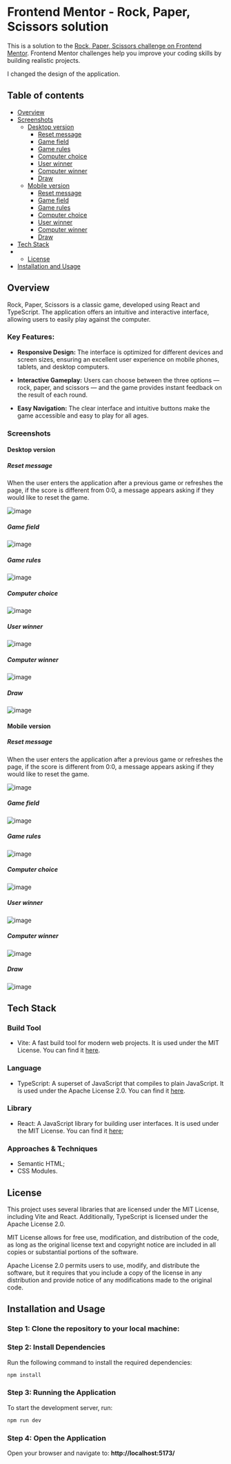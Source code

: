 # Frontend Mentor - Rock, Paper, Scissors solution

This is a solution to the [Rock, Paper, Scissors challenge on Frontend Mentor](https://www.frontendmentor.io/challenges/rock-paper-scissors-game-pTgwgvgH). Frontend Mentor challenges help you improve your coding skills by building realistic projects. 

I changed the design of the application.

## Table of contents

- [Overview](#overview)
- [Screenshots](#screenshots)
  - [Desktop version](#desktop-version)
    - [Reset message](#desktop-reset-message)
    - [Game field](#desktop-game-field)
    - [Game rules](#desktop-game-rules)
    - [Computer choice](#desktop-computer-choice)
    - [User winner](#desktop-user-winner)
    - [Computer winner](#desktop-computer-winner)
    - [Draw](#desktop-draw)
  - [Mobile version](#mobile-version)
    - [Reset message](#mobile-reset-message)
    - [Game field](#mobile-game-field)
    - [Game rules](#mobile-game-rules)
    - [Computer choice](#mobile-computer-choice)
    - [User winner](#mobile-user-winner)
    - [Computer winner](#mobile-computer-winner)
    - [Draw](#mobile-draw)
- [Tech Stack](#tech-stack)
- - [License](#license)
- [Installation and Usage](#installation-and-usage)

## Overview

Rock, Paper, Scissors is a classic game, developed using React and TypeScript. The application offers an intuitive and interactive interface, allowing users to easily play against the computer.

### Key Features:

- **Responsive Design:** The interface is optimized for different devices and screen sizes, ensuring an excellent user experience on mobile phones, tablets, and desktop computers.

- **Interactive Gameplay:** Users can choose between the three options — rock, paper, and scissors — and the game provides instant feedback on the result of each round.

- **Easy Navigation:** The clear interface and intuitive buttons make the game accessible and easy to play for all ages.

### Screenshots

#### Desktop version

##### Reset message
<a id="desktop-reset-message"></a>
When the user enters the application after a previous game or refreshes the page, if the score is different from 0:0, a message appears asking if they would like to reset the game.

![image](https://github.com/user-attachments/assets/faa6a34d-d9aa-4781-a3db-d069dc4ab451)
##### Game field
<a id="desktop-game-field"></a>

![image](https://github.com/user-attachments/assets/26006c5d-7374-4fac-af53-2ab75f883da0)
##### Game rules
<a id="desktop-game-rules"></a>

![image](https://github.com/user-attachments/assets/fefd4148-30f5-455f-80a2-851c059b960c)
##### Computer choice
<a id="desktop-computer-choice"></a>

![image](https://github.com/user-attachments/assets/64f15251-9951-4902-a97b-43b1c5bc2f28)
##### User winner
<a id="desktop-user-winner"></a>

![image](https://github.com/user-attachments/assets/0d830b8d-d13f-45b5-b18f-2cf94d7ab09e)
##### Computer winner
<a id="desktop-computer-winner"></a>

![image](https://github.com/user-attachments/assets/a60fae24-0c86-44f0-a195-93518f629922)
##### Draw
<a id="desktop-draw"></a>

![image](https://github.com/user-attachments/assets/cb11737d-3fb7-4fe6-827a-3e824bd20dd7)

#### Mobile version

##### Reset message
<a id="mobile-reset-message"></a>
When the user enters the application after a previous game or refreshes the page, if the score is different from 0:0, a message appears asking if they would like to reset the game.

![image](https://github.com/user-attachments/assets/08ab9938-fa37-4d93-b89f-3f4034539451)
##### Game field
<a id="mobile-game-field"></a>

![image](https://github.com/user-attachments/assets/1603f3fe-af52-4a61-bfab-f875ec63dcf5)
##### Game rules
<a id="mobile-game-rules"></a>

![image](https://github.com/user-attachments/assets/2757bf60-1066-48c6-bbfe-ce015e304aed)
##### Computer choice
<a id="mobile-computer-choice"></a>

![image](https://github.com/user-attachments/assets/a0476716-2b52-412d-b94b-d64ddb474d8f)
##### User winner
<a id="mobile-user-winner"></a>

![image](https://github.com/user-attachments/assets/5d9f41a4-4bfe-4192-836a-6a1b0a1e3d02)
##### Computer winner
<a id="mobile-computer-winner"></a>

![image](https://github.com/user-attachments/assets/fcfd00f9-b76a-4b9c-9415-a253a7dac2b7)
##### Draw
<a id="mobile-draw"></a>

![image](https://github.com/user-attachments/assets/12cf2c15-7b3a-4932-b26a-f231763dff3f)

## Tech Stack

### Build Tool
- Vite: A fast build tool for modern web projects. It is used under the MIT License. You can find it [here](https://github.com/vitejs/vite/blob/main/LICENSE).

### Language
- TypeScript: A superset of JavaScript that compiles to plain JavaScript. It is used under the Apache License 2.0. You can find it [here](https://github.com/microsoft/TypeScript/blob/main/LICENSE.txt).

### Library
- React: A JavaScript library for building user interfaces. It is used under the MIT License. You can find it [here](https://github.com/facebook/react/blob/main/LICENSE);
  
### Approaches & Techniques
- Semantic HTML;
- CSS Modules.

## License
This project uses several libraries that are licensed under the MIT License, including Vite and React. Additionally, TypeScript is licensed under the Apache License 2.0.

MIT License allows for free use, modification, and distribution of the code, as long as the original license text and copyright notice are included in all copies or substantial portions of the software.

Apache License 2.0 permits users to use, modify, and distribute the software, but it requires that you include a copy of the license in any distribution and provide notice of any modifications made to the original code.

## Installation and Usage
### Step 1: Clone the repository to your local machine:
### Step 2: Install Dependencies
Run the following command to install the required dependencies:

```bash
npm install
```
### Step 3: Running the Application
To start the development server, run:

```bash
npm run dev
```
### Step 4: Open the Application
Open your browser and navigate to: 
**http://localhost:5173/**



